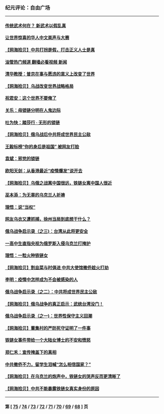 ### 纪元评论：自由广场
---
#### [传统武术何在？ 新武术以假乱真](../../pages/nsc993/n13641615.md?03130330) 
#### [让世界惊喜的华人中文美声与大赛](../../pages/nsc993/n13641647.md?03130330) 
#### [【网海拾贝】中共打拐是假，打击正义人士是真](../../pages/nsc993/n13641238.md?03130330) 
#### [油管热门频道 翻墙必看视频 新闻](ok?03130330)
#### [清华教授：普京在事与愿违的意义上改变了世界](../../pages/nsc993/n13639019.md?03130330) 
#### [【网海拾贝】乌战改变世界战略格局](../../pages/nsc993/n13639171.md?03130330) 
#### [祝君安：这个世界不要俺了](../../pages/nsc993/n13638903.md?03130330) 
#### [关乐：母锁链分明在人鬼边际](../../pages/nsc993/n13637601.md?03130330) 
#### [吐为快：踏莎行 · 无形的锁链](../../pages/nsc993/n13637555.md?03130330) 
#### [【网海拾贝】俄乌战后中共将成世界民主公敌](../../pages/nsc993/n13636363.md?03130330) 
#### [王毅标榜“你的身后是祖国” 被网友打脸](../../pages/nsc993/n13636270.md?03130330) 
#### [袁斌：邪党的锁链](../../pages/nsc993/n13636247.md?03130330) 
#### [欧阳天剑：从香港最近“疫情爆发”说开去](../../pages/nsc993/n13633182.md?03130330) 
#### [【网海拾贝】乌俄之战离中国很远，铁链女离中国人很近](../../pages/nsc993/n13630325.md?03130330) 
#### [巫本添：为无辜的乌克兰人祈祷](../../pages/nsc993/n13629307.md?03130330) 
#### [理悟：说“当权”](../../pages/nsc993/n13629223.md?03130330) 
#### [网友乌衣又遭抓捕，徐州当局到底想干什么？](../../pages/nsc993/n13627859.md?03130330) 
#### [俄乌战争启示录（之三)：台湾从此将更安全](../../pages/nsc993/n13624562.md?03130330) 
#### [一高中生直指央视为俄罗斯入侵乌克兰打掩护](../../pages/nsc993/n13625704.md?03130330) 
#### [理悟：一粒火种铁链女](../../pages/nsc993/n13626011.md?03130330) 
#### [【网海拾贝】割韭菜与时俱进 中共大使馆撤侨趁火打劫](../../pages/nsc993/n13625514.md?03130330) 
#### [李明：疫情中怎样成为不会被感染的人](../../pages/nsc993/n13624890.md?03130330) 
#### [俄乌战争启示录（之二）：中共将成世界民主公敌](../../pages/nsc993/n13624452.md?03130330) 
#### [【网海拾贝】俄乌战争的真正启示：武统台湾没门！](../../pages/nsc993/n13623889.md?03130330) 
#### [俄乌战争启示录（之一)：世界性保守主义回潮](../../pages/nsc993/n13622554.md?03130330) 
#### [【网海拾贝】董集村的严防死守证明了一件事](../../pages/nsc993/n13621552.md?03130330) 
#### [铁链女事件带给一个大陆女博士的不安和愤怒](../../pages/nsc993/n13621510.md?03130330) 
#### [郑仁禾：宣传掩盖下的真相](../../pages/nsc993/n13619943.md?03130330) 
#### [中共撤侨不力，留学生泪喊“怎么相信国家？”](../../pages/nsc993/n13619641.md?03130330) 
#### [【网海拾贝】在乌克兰的炮声中，铁链女的哭声反而更清晰了](../../pages/nsc993/n13619568.md?03130330) 
#### [【网海拾贝】中共不能暴露铁链女真实身份的原因](../../pages/nsc993/n13616093.md?03130330) 

---
#### 第 [ [75](./75.md?03130330) / [74](./74.md?03130330) / [73](./73.md?03130330) / [72](./72.md?03130330) / [71](./71.md?03130330) / [70](./70.md?03130330) / [69](./69.md?03130330) / [68](./68.md?03130330) ] 页
